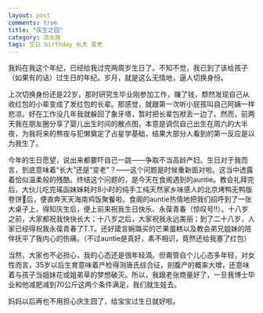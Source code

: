 ```yaml
---
layout: post
comments: true
title: "庆生之囧"
category: 流水账
tags: 生日 birthday 长大 变老
---
```


我妈在我这个年纪，已经给我过完两周岁生日了。不知不觉，我已到了该给孩子（如果有的话）过生日的年纪。岁月，就是这么无情地，逼人切换身份。

上次切换身份还是22岁，那时研究生毕业刚参加工作，赚了钱，颓然发现自己从收红包的小辈变成了发红包的长辈。那感觉，就跟第一次听小屁孩叫自己阿姨一样悲凉。好在工作没几年我就躲回了象牙塔，暂时把长辈包袱丢一边了。然而，前两天我在朋友圈分享了婴儿出生时间的散点图，本意是调侃自己出生在周六的大半夜，为我将来的熬夜与犯懒奠定了占星学基础，结果大部分人看到的第一反应是以为我生了。

今年的生日愿望，说出来都要吓自己一跳——争取不当高龄产妇。生日对于我而言，到底意味着“长大”还是“变老”？——这个问题是时候重新面对啦。这当中透露着恰似温柔般的残酷。终结这个问题的，是今天在食阁遇到的auntie。教会礼拜完后，大伙儿吃完瑤函妹妹耗时8小时的纯手工纯天然家乡味感人的北京烤鸭无鸭版卷饼🌯后，便直奔天天海南鸡饭聚餐啦。食阁的auntie热情地把我们招呼到了一张大桌子上，得知庆生后，便上前来祝我生日快乐、永葆青春（惊叹号‼️）。十八岁之前，大家都祝我快快长大；十八岁之后，大家祝我永远美丽；到了二十八岁，人家已经得祝我永葆青春了T.T。还好箴言婉璐买的芒果蛋糕以及教会弟兄姐妹的陪伴抚平了我内心的伤痛。（不过auntie是真好，素不相识，竟然还给我塞了红包）

当然，大家也不必担心，我的心态还是很年轻滴。但甭管自个儿心态多年轻，对女性而言，35岁以后生育意味着产检得测唐氏综合征，剖腹产的概率大增，还意味着与孩子当姐妹花或姐弟草的梦想破灭。所以，我跟老张商量好了，一旦我博士毕业和他减肥减到70公斤这两个条件满足，我们就生娃去。

妈妈以后再也不用担心庆生囧了，给宝宝过生日就好啦。
